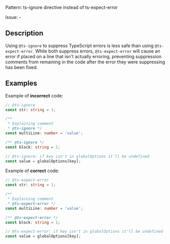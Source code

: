 Pattern: ts-ignore directive instead of ts-expect-error

Issue: -

## Description

Using `@ts-ignore` to suppress TypeScript errors is less safe than using `@ts-expect-error`. While both suppress errors, `@ts-expect-error` will cause an error if placed on a line that isn't actually erroring, preventing suppression comments from remaining in the code after the error they were suppressing has been fixed.

## Examples

Example of **incorrect** code:
```ts
// @ts-ignore
const str: string = 1;

/**
 * Explaining comment
 * @ts-ignore */
const multiLine: number = 'value';

/** @ts-ignore */
const block: string = 1;

// @ts-ignore: if key isn't in globalOptions it'll be undefined
const value = globalOptions[key];
```

Example of **correct** code:
```ts
// @ts-expect-error
const str: string = 1;

/**
 * Explaining comment
 * @ts-expect-error */
const multiLine: number = 'value';

/** @ts-expect-error */
const block: string = 1;

// @ts-expect-error: if key isn't in globalOptions it'll be undefined
const value = globalOptions[key];
```